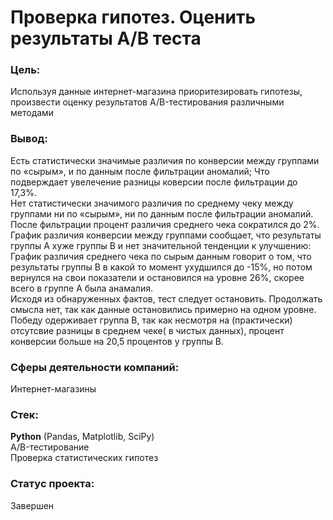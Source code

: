 # Проверка гипотез. Оценить результаты A/B теста
### Цель:
Используя данные интернет-магазина приоритезировать гипотезы, произвести оценку результатов A/B-тестирования различными методами
### Вывод:
Есть статистически значимые различия по конверсии между группами по «сырым», и по данным после фильтрации аномалий; Что подверждает увелечение разницы коверсии после фильтрации до 17,3%.\
Нет статистически значимого различия по среднему чеку между группами ни по «сырым», ни по данным после фильтрации аномалий. После фильтрации процент различия среднего чека сократился до 2%.\
График различия конверсии между группами сообщает, что результаты группы А хуже группы В и нет значительной тенденции к улучшению:\
График различия среднего чека по сырым данным говорит о том, что результаты группы B в какой то момент ухудшился до -15%, но потом вернулся на свои показатели и остановился на уровне 26%, скорее всего в группе А была анамалия.\
Исходя из обнаруженных фактов, тест следует остановить. Продолжать смысла нет, так как данные остановились примерно на одном уровне. Победу одерживает группа В, так как несмотря на (практически) отсутсвие разницы в среднем чеке( в чистых данных), процент конверсии больше на 20,5 процентов у группы В.

### Сферы деятельности компаний:
Интернет-магазины

### Стек:
**Python** (Pandas, Matplotlib, SciPy)\
A/B-тестирование\
Проверка статистических гипотез


### Статус проекта:
Завершен 





